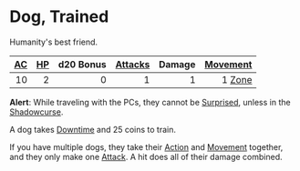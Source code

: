 # Dog, Trained

Humanity's best friend.

| [AC](../../../Player%20Characters/Derived%20Statistics/Armor%20Class.md) | [HP](../../../Player%20Characters/Derived%20Statistics/Hit%20Points.md) | d20 Bonus | [Attacks](../../../Game%20Procedures/Combat/Attack.md) | Damage |      [Movement](../../../Game%20Procedures/Combat/Movement.md) |
| -----------------------------------------------------------------------: | ----------------------------------------------------------------------: | --------: | -----------------------------------------------------: | -----: | -------------------------------------------------------------: |
|                                                                       10 |                                                                       2 |         0 |                                                      1 |      1 | 1 [Zone](../../../Game%20Procedures/Core%20Procedures/Zone.md) |

**Alert**: While traveling with the PCs, they cannot be [Surprised](../../../Game%20Procedures/Conditions/Surprised.md), unless in the [Shadowcurse](../../../Game%20Procedures/Hazards/Shadowcurse.md).

A dog takes [Downtime](../../../Game%20Procedures/Exploration/Downtime.md) and 25 coins to train.

If you have multiple dogs, they take their [Action](../../../Game%20Procedures/Core%20Procedures/Action.md) and [Movement](../../../Game%20Procedures/Combat/Movement.md) together, and they only make one [Attack](../../../Game%20Procedures/Combat/Attack.md). A hit does all of their damage combined.
